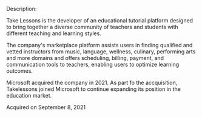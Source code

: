 Description:

Take Lessons is the developer of an educational tutorial platform designed to bring together a diverse community of teachers and students with different teaching and learning styles. 

The company's marketplace platform assists users in finding qualified and vetted instructors from music, language, wellness, culinary, performing arts and more domains and offers scheduling, billing, payment, and communication tools to teachers, enabling users to optimize learning outcomes.

Microsoft acquired the company in 2021. As part fo the accquisition, Takelessons joined Microsoft to continue expanding its position in the education market.

Acquired on September 8, 2021